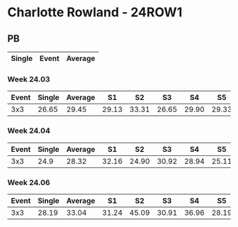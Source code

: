 # Charlotte Rowland - 24ROW1

## PB
|Single|Event|Average|
|----|----|----|
### Week 24.03
|Event|Single|Average|S1|S2|S3|S4|S5|
|-----|-------|------|--|--|--|--|--|
|3x3|26.65|29.45|29.13|33.31|26.65|29.90|29.33|
### Week 24.04
|Event|Single|Average|S1|S2|S3|S4|S5|
|-----|-------|------|--|--|--|--|--|
|3x3|24.9|28.32|32.16|24.90|30.92|28.94|25.11|
### Week 24.06
|Event|Single|Average|S1|S2|S3|S4|S5|
|-----|-------|------|--|--|--|--|--|
|3x3|28.19|33.04|31.24|45.09|30.91|36.96|28.19|
